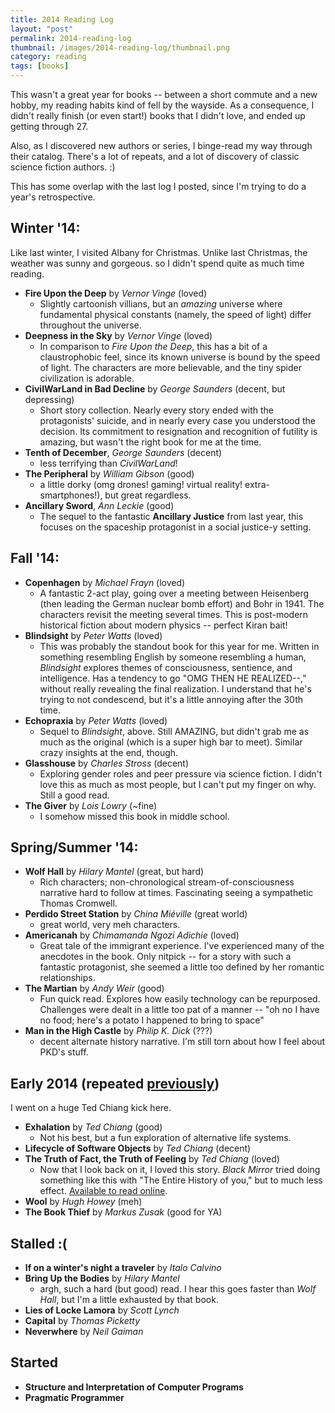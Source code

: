 ```yaml
---
title: 2014 Reading Log
layout: "post"
permalink: 2014-reading-log
thumbnail: /images/2014-reading-log/thumbnail.png
category: reading
tags: [books]
---
```


This wasn't a great year for books -- between a short commute and a new hobby, my reading habits kind of fell by the wayside. As a consequence, I didn't really finish (or even start!) books that I didn't love, and ended up getting through 27.

Also, as I discovered new authors or series, I binge-read my way through their catalog. There's a lot of repeats, and a lot of discovery of classic science fiction authors. :)

This has some overlap with the last log I posted, since I'm trying to do a year's retrospective.

## Winter '14:

Like last winter, I visited Albany for Christmas. Unlike last Christmas, the weather
was sunny and gorgeous. so I didn't spend quite as much time reading.

- **Fire Upon the Deep** by _Vernor Vinge_ (loved)
  - Slightly cartoonish villians, but an _amazing_ universe where fundamental physical constants (namely, the speed of light) differ throughout the universe.
- **Deepness in the Sky** by _Vernor Vinge_ (loved)
  - In comparison to _Fire Upon the Deep_, this has a bit of a claustrophobic feel, since its known universe is bound by the speed of light. The characters are more believable, and the tiny spider civilization is adorable.
- **CivilWarLand in Bad Decline** by _George Saunders_ (decent, but depressing)
  - Short story collection. Nearly every story ended with the protagonists' suicide, and in nearly every case you understood the decision. Its commitment to resignation and recognition of futility is amazing, but wasn't the right book for me at the time.
- **Tenth of December**, _George Saunders_ (decent)
  - less terrifying than _CivilWarLand_!
- **The Peripheral** by _William Gibson_ (good)
  - a little dorky (omg drones! gaming! virtual reality! extra-smartphones!), but great regardless.
- **Ancillary Sword**, _Ann Leckie_ (good)
  - The sequel to the fantastic **Ancillary Justice** from last year, this focuses on the spaceship protagonist in a social justice-y setting.

## Fall '14:

- **Copenhagen** by _Michael Frayn_ (loved)
  - A fantastic 2-act play, going over a meeting between Heisenberg (then leading the German nuclear bomb effort) and Bohr in 1941. The characters revisit the meeting several times. This is post-modern historical fiction about modern physics -- perfect Kiran bait!
- **Blindsight** by _Peter Watts_ (loved)
  - This was probably the standout book for this year for me. Written in something resembling English by someone resembling a human, _Blindsight_ explores themes of consciousness, sentience, and intelligence. Has a tendency to go "OMG THEN HE REALIZED--," without really revealing the final realization. I understand that he's trying to not condescend, but it's a little annoying after the 30th time.
- **Echopraxia** by _Peter Watts_ (loved)
  - Sequel to _Blindsight_, above. Still AMAZING, but didn't grab me as much as the original (which is a super high bar to meet). Similar crazy insights at the end, though.
- **Glasshouse** by _Charles Stross_ (decent)
  - Exploring gender roles and peer pressure via science fiction. I didn't love this as much as most people, but I can't put my finger on why. Still a good read.
- **The Giver** by _Lois Lowry_ (~fine)
  - I somehow missed this book in middle school.

## Spring/Summer '14:

- **Wolf Hall** by _Hilary Mantel_ (great, but hard)
  - Rich characters; non-chronological stream-of-consciousness narrative hard to follow at times. Fascinating seeing a sympathetic Thomas Cromwell.
- **Perdido Street Station** by _China Miéville_ (great world)
  - great world, very meh characters.
- **Americanah** by _Chimamanda Ngozi Adichie_ (loved)
  - Great tale of the immigrant experience. I've experienced many of the anecdotes in the book. Only nitpick -- for a story with such a fantastic protagonist, she seemed a little too defined by her romantic relationships.
- **The Martian** by _Andy Weir_ (good)
  - Fun quick read. Explores how easily technology can be repurposed. Challenges were dealt in a little too pat of a manner -- "oh no I have no food; here's a potato I happened to bring to space"
- **Man in the High Castle** by _Philip K. Dick_ (???)
  - decent alternate history narrative. I'm still torn about how I feel about PKD's stuff.

## Early 2014 (repeated [previously](/summer-reading-log-2014/))

I went on a huge Ted Chiang kick here.

- **Exhalation** by _Ted Chiang_ (good)
  - Not his best, but a fun exploration of alternative life systems.
- **Lifecycle of Software Objects** by _Ted Chiang_ (decent)
- **The Truth of Fact, the Truth of Feeling** by _Ted Chiang_ (loved)
  - Now that I look back on it, I loved this story. _Black Mirror_ tried doing something like this with "The Entire History of you," but to much less effect. [Available to read online](http://subterraneanpress.com/magazine/fall_2013/the_truth_of_fact_the_truth_of_feeling_by_ted_chiang).
- **Wool** by _Hugh Howey_ (meh)
- **The Book Thief** by _Markus Zusak_ (good for YA)

## Stalled :(

- **If on a winter's night a traveler** by _Italo Calvino_
- **Bring Up the Bodies** by _Hilary Mantel_
  - argh, such a hard (but good) read. I hear this goes faster than _Wolf Hall_, but I'm a little exhausted by that book.
- **Lies of Locke Lamora** by _Scott Lynch_
- **Capital** by _Thomas Picketty_
- **Neverwhere** by _Neil Gaiman_

## Started

- **Structure and Interpretation of Computer Programs**
- **Pragmatic Programmer**
